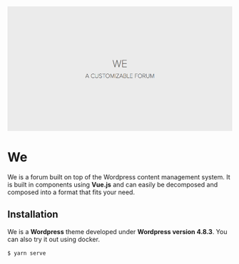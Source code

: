 ![We front page image](https://github.com/antonsegerkvist/we/blob/master/assets/github/main.png)

# We
We is a forum built on top of the Wordpress content management system. It is
built in components using __Vue.js__ and can easily be decomposed and composed
into a format that fits your need.

## Installation
We is a __Wordpress__ theme developed under __Wordpress version 4.8.3__. You can
also try it out using docker.

```bash
$ yarn serve
```
